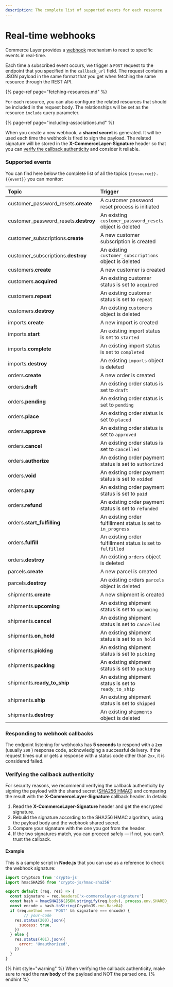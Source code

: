 ```yaml
---
description: The complete list of supported events for each resource
---
```


# Real-time webhooks

Commerce Layer provides a [webhook](https://en.wikipedia.org/wiki/Webhook) mechanism to react to specific events in real-time. 

Each time a subscribed event occurs, we trigger a `POST` request to the endpoint that you specified in the `callback_url` field. The request contains a JSON payload in the same format that you get when fetching the same resource through the REST API. 

{% page-ref page="fetching-resources.md" %}

For each resource, you can also configure the related resources that should be included in the request body. The relationships will be set as the resource `include` query parameter.

{% page-ref page="including-associations.md" %}

When you create a new webhook, a **shared secret** is generated. It will be used each time the webhook is fired to sign the payload. The related signature will be stored in the **X-CommerceLayer-Signature** header so that you can [verify the callback authenticity](real-time-webhooks.md#verifying-the-callback-authenticity) and consider it reliable.

### Supported events

You can find here below the complete list of all the topics `{{resource}}.{{event}}` you can monitor:

| Topic | Trigger |
| :--- | :--- |
| customer\_password\_resets.**create** | A customer password reset process is initiated |
| customer\_password\_resets.**destroy** | An existing `customer_password_resets` object is deleted |
| customer\_subscriptions.**create** | A new customer subscription is created |
| customer\_subscriptions.**destroy** | An existing `customer_subscriptions` object is deleted |
| customers.**create** | A new customer is created |
| customers.**acquired**  | An existing customer status is set to `acquired` |
| customers.**repeat** | An existing customer status is set to `repeat` |
| customers.**destroy** | An existing `customers` object is deleted |
| imports.**create** | A new import is created |
| imports.**start**  | An existing import status is set to `started` |
| imports.**complete**  | An existing import status is set to `completed` |
| imports.**destroy** | An existing `imports` object is deleted |
| orders.**create** | A new order is created |
| orders.**draft**  | An existing order status is set to `draft` |
| orders.**pending** | An existing order status is set to `pending` |
| orders.**place** | An existing order status is set to `placed` |
| orders.**approve** | An existing order status is set to `approved` |
| orders.**cancel** | An existing order status is set to `cancelled` |
| orders.**authorize** | An existing order payment status is set to `authorized` |
| orders.**void**  | An existing order payment status is set to `voided` |
| orders.**pay** | An existing order payment status is set to `paid` |
| orders.**refund** | An existing order payment status is set to `refunded` |
| orders.**start\_fulfilling**  | An existing order fulfillment status is set to `in_progress` |
| orders.**fulfill** | An existing order fulfillment status is set to `fulfilled` |
| orders.**destroy** | An existing `orders` object is deleted |
| parcels.**create**  | A new parcel is created |
| parcels.**destroy** | An existing orders `parcels` object is deleted |
| shipments.**create** | A new shipment is created |
| shipments.**upcoming**  | An existing shipment status is set to `upcoming` |
| shipments.**cancel** | An existing shipment status is set to `cancelled` |
| shipments.**on\_hold** | An existing shipment status is set to `on_hold` |
| shipments.**picking** | An existing shipment status is set to `picking` |
| shipments.**packing**  | An existing shipment status is set to `packing` |
| shipments.**ready\_to\_ship** | An existing shipment status is set to `ready_to_ship` |
| shipments.**ship** | An existing shipment status is set to `shipped` |
| shipments.**destroy** | An existing `shipments` object is deleted |

### Responding to webhook callbacks

The endpoint listening for webhooks has **5 seconds** to respond with a **`2xx`** \(usually `200` \) response code,  acknowledging a successful delivery. If the request times out or gets a response with a status code other than `2xx`, it is considered failed.

### Verifying the callback authenticity

For security reasons, we recommend verifying the callback authenticity by signing the payload with the shared secret \([SHA256 HMAC](https://en.wikipedia.org/wiki/HMAC)\) and comparing the result with the **X-CommerceLayer-Signature** callback header. In details:

1. Read the **X-CommerceLayer-Signature** header and get the encrypted signature.
2. Rebuild the signature according to the SHA256 HMAC algorithm, using the payload body and the webhook shared secret.
3. Compare your signature with the one you got from the header.
4. If the two signatures match, you can proceed safely — if not, you can't trust the callback.

#### Example

This is a sample script in **Node.js** that you can use as a reference to check the webhook signature:

```javascript
import CryptoJS from 'crypto-js'
import hmacSHA256 from 'crypto-js/hmac-sha256'

export default (req, res) => {
  const signature = req.headers['x-commercelayer-signature']
  const hash = hmacSHA256(JSON.stringify(req.body), process.env.SHARED_SECRET)
  const encode = hash.toString(CryptoJS.enc.Base64)
  if (req.method === 'POST' && signature === encode) {
		// your-code
    res.status(200).json({
      success: true,
    })
  } else {
    res.status(401).json({
      error: 'Unauthorized',
    })
  }
}
```

{% hint style="warning" %}
When verifying the callback authenticity, make sure to read the **raw body** of the payload and NOT the parsed one.
{% endhint %}


